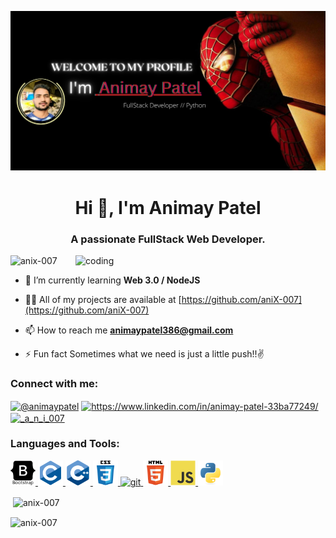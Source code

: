 ![logo](https://github.com/aniX-007/aniX-007/blob/main/Screenshot%20(96).png)

<!--
**aniX-007/aniX-007** is a ✨ _special_ ✨ repository because its `README.md` (this file) appears on your GitHub profile.

Here are some ideas to get you started:

- 🔭 I’m currently working on ...
- 🌱 I’m currently learning ...
- 👯 I’m looking to collaborate on ...
- 🤔 I’m looking for help with ...
- 💬 Ask me about ...
- 📫 How to reach me: ...
- 😄 Pronouns: ...
- ⚡ Fun fact: ...
-->
<h1 align="center">Hi 👋, I'm Animay Patel</h1>
<h3 align="center">A passionate FullStack Web Developer.</h3>

<img align="right" alt="coding" width="400" src="https://miro.medium.com/max/1272/1*ZSVmWGcc1weENb0ShawWxw.gif" />
<p align="left"> <img src="https://komarev.com/ghpvc/?username=anix-007&label=Profile%20views&color=0e75b6&style=flat" alt="anix-007" /> </p>



- 🌱 I’m currently learning **Web 3.0 / NodeJS**

- 👨‍💻 All of my projects are available at [https://github.com/aniX-007](https://github.com/aniX-007)

- 📫 How to reach me **animaypatel386@gmail.com**

- ⚡ Fun fact  Sometimes what we need is just a little push!!✌

<h3 align="left">Connect with me:</h3>
<p align="left">
<a href="https://twitter.com/@animaypatel" target="blank"><img align="center" src="https://raw.githubusercontent.com/rahuldkjain/github-profile-readme-generator/master/src/images/icons/Social/twitter.svg" alt="@animaypatel" height="30" width="40" /></a>
<a href="https://linkedin.com/in/https://www.linkedin.com/in/animay-patel-33ba77249/" target="blank"><img align="center" src="https://raw.githubusercontent.com/rahuldkjain/github-profile-readme-generator/master/src/images/icons/Social/linked-in-alt.svg" alt="https://www.linkedin.com/in/animay-patel-33ba77249/" height="30" width="40" /></a>
<a href="https://instagram.com/_a_n_i_007" target="blank"><img align="center" src="https://raw.githubusercontent.com/rahuldkjain/github-profile-readme-generator/master/src/images/icons/Social/instagram.svg" alt="_a_n_i_007" height="30" width="40" /></a>
</p>

<h3 align="left">Languages and Tools:</h3>
<p align="left"> <a href="https://getbootstrap.com" target="_blank" rel="noreferrer"> <img src="https://raw.githubusercontent.com/devicons/devicon/master/icons/bootstrap/bootstrap-plain-wordmark.svg" alt="bootstrap" width="40" height="40"/> </a> <a href="https://www.cprogramming.com/" target="_blank" rel="noreferrer"> <img src="https://raw.githubusercontent.com/devicons/devicon/master/icons/c/c-original.svg" alt="c" width="40" height="40"/> </a> <a href="https://www.w3schools.com/cpp/" target="_blank" rel="noreferrer"> <img src="https://raw.githubusercontent.com/devicons/devicon/master/icons/cplusplus/cplusplus-original.svg" alt="cplusplus" width="40" height="40"/> </a> <a href="https://www.w3schools.com/css/" target="_blank" rel="noreferrer"> <img src="https://raw.githubusercontent.com/devicons/devicon/master/icons/css3/css3-original-wordmark.svg" alt="css3" width="40" height="40"/> </a> <a href="https://git-scm.com/" target="_blank" rel="noreferrer"> <img src="https://www.vectorlogo.zone/logos/git-scm/git-scm-icon.svg" alt="git" width="40" height="40"/> </a> <a href="https://www.w3.org/html/" target="_blank" rel="noreferrer"> <img src="https://raw.githubusercontent.com/devicons/devicon/master/icons/html5/html5-original-wordmark.svg" alt="html5" width="40" height="40"/> </a> <a href="https://developer.mozilla.org/en-US/docs/Web/JavaScript" target="_blank" rel="noreferrer"> <img src="https://raw.githubusercontent.com/devicons/devicon/master/icons/javascript/javascript-original.svg" alt="javascript" width="40" height="40"/> </a> <a href="https://www.python.org" target="_blank" rel="noreferrer"> <img src="https://raw.githubusercontent.com/devicons/devicon/master/icons/python/python-original.svg" alt="python" width="40" height="40"/> </a> </p>

<p>&nbsp;<img align="center" src="https://github-readme-stats.vercel.app/api?username=anix-007&show_icons=true&locale=en" alt="anix-007" /></p>

<p><img align="center" src="https://github-readme-streak-stats.herokuapp.com/?user=anix-007&" alt="anix-007" /></p>
